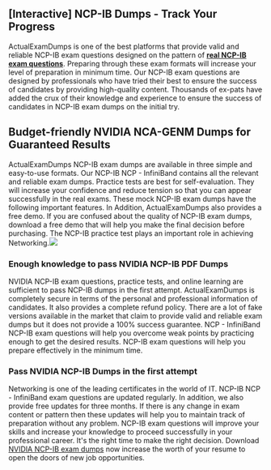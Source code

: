 ## **[Interactive] NCP-IB Dumps - Track Your Progress**

  
ActualExamDumps is one of the best platforms that provide valid and reliable NCP-IB exam questions designed on the pattern of **[real NCP-IB exam questions](https://actualexamdumps.com/ncp-ib.html)**. Preparing through these exam formats will increase your level of preparation in minimum time. Our NCP-IB exam questions are designed by professionals who have tried their best to ensure the success of candidates by providing high-quality content. Thousands of ex-pats have added the crux of their knowledge and experience to ensure the success of candidates in NCP-IB exam dumps on the initial try.  

## **Budget-friendly NVIDIA NCA-GENM Dumps for Guaranteed Results**

  
ActualExamDumps NCP-IB exam dumps are available in three simple and easy-to-use formats. Our NCP-IB NCP - InfiniBand contains all the relevant and reliable exam dumps. Practice tests are best for self-evaluation. They will increase your confidence and reduce tension so that you can appear successfully in the real exams. These mock NCP-IB exam dumps have the following important features. In Addition, ActualExamDumps also provides a free demo. If you are confused about the quality of NCP-IB exam dumps, download a free demo that will help you make the final decision before purchasing. The NCP-IB practice test plays an important role in achieving Networking.[![](https://actualexamdumps.com/wp-content/uploads/2024/11/ActualExamDumps.png)](https://actualexamdumps.com/ncp-ib.html)  

### **Enough knowledge to pass NVIDIA NCP-IB PDF Dumps**

  
NVIDIA NCP-IB exam questions, practice tests, and online learning are sufficient to pass NCP-IB dumps in the first attempt. ActualExamDumps is completely secure in terms of the personal and professional information of candidates. It also provides a complete refund policy. There are a lot of fake versions available in the market that claim to provide valid and reliable exam dumps but it does not provide a 100% success guarantee. NCP - InfiniBand NCP-IB exam questions will help you overcome weak points by practicing enough to get the desired results. NCP-IB exam questions will help you prepare effectively in the minimum time.  

### **Pass NVIDIA NCP-IB Dumps in the first attempt**

  
Networking is one of the leading certificates in the world of IT. NCP-IB NCP - InfiniBand exam questions are updated regularly. In addition, we also provide free updates for three months. If there is any change in exam content or pattern then these updates will help you to maintain track of preparation without any problem. NCP-IB exam questions will improve your skills and increase your knowledge to proceed successfully in your professional career. It's the right time to make the right decision. Download [NVIDIA NCP-IB exam dumps](https://actualexamdumps.com/) now increase the worth of your resume to open the doors of new job opportunities.
